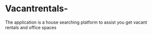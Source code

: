 # Vacantrentals-
The application is a house searching platform to assist you get vacant rentals and office spaces
